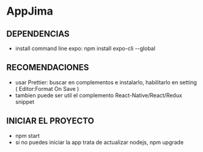 # AppJima

## DEPENDENCIAS

- install command line expo: npm install expo-cli --global

## RECOMENDACIONES

- usar Prettier:
  buscar en complementos e instalarlo,
  habilitarlo en setting ( Editor:Format On Save )
- tambien puede ser util el complemento React-Native/React/Redux snippet

## INICIAR EL PROYECTO

- npm start
- si no puedes iniciar la app trata de actualizar nodejs, npm upgrade
